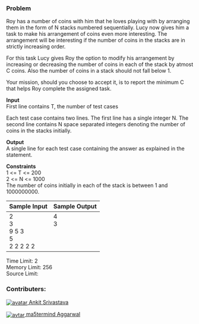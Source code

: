 ### Problem

<p>Roy has a number of coins with him that he loves playing with by arranging them in the form of N stacks numbered sequentially. Lucy now gives him a task to make his arrangement of coins even more interesting. The arrangement will be interesting if the number of coins in the stacks are in strictly increasing order.</p>
<p>For this task Lucy gives Roy the option to modify his arrangement by increasing or decreasing the number of coins in each of the stack by atmost C coins. Also the number of coins in a stack should not fall below 1.</p>
<p>Your mission, should you choose to accept it, is to report the minimum C that helps Roy complete the assigned task.</p>
<p><strong>Input</strong><br>
First line contains T, the number of test cases</p>
<p>Each test case contains two lines. The first line has a single integer N. The second line contains N space separated integers denoting the number of coins in the stacks initially.</p>
<p><strong>Output</strong><br>
A single line for each test case containing the answer as explained in the statement.</p>
<p><strong>Constraints</strong><br>
1 &lt;= T &lt;= 200<br>
2 &lt;= N &lt;= 1000<br>
The number of coins initially in each of the stack is between 1 and 1000000000.</p>
<table>
  <thead>
    <th>Sample Input</th>
    <th>Sample Output</th>
  </thead>
  <tbody valign="top">
    <td>2<br>3<br>9 5 3<br>5<br>2 2 2 2 2</td>
    <td>4<br>3</td>
  </tbody>
</table>
<p>Time Limit: 2<br>
Memory Limit: 256<br>
Source Limit:</p>

### Contributers:

<p><a href="https://www.hackerearth.com/@sentinel45"><img align="center" src="https://he-s3.s3.amazonaws.com/media/avatars/sentinel45/resized/30/8baa32eprofl_pic.jpg" alt="avatar"> Ankit Srivastava</a></p>
<p><a href="https://www.hackerearth.com/@sunny2"><img align="center" src="https://he-s3.s3.amazonaws.com/media/avatars/sunny2/resized/30/5b372dfimg_20150410_161654%5B1%5D.jpg" alt="avtar"> ma5termind Aggarwal</a></p>